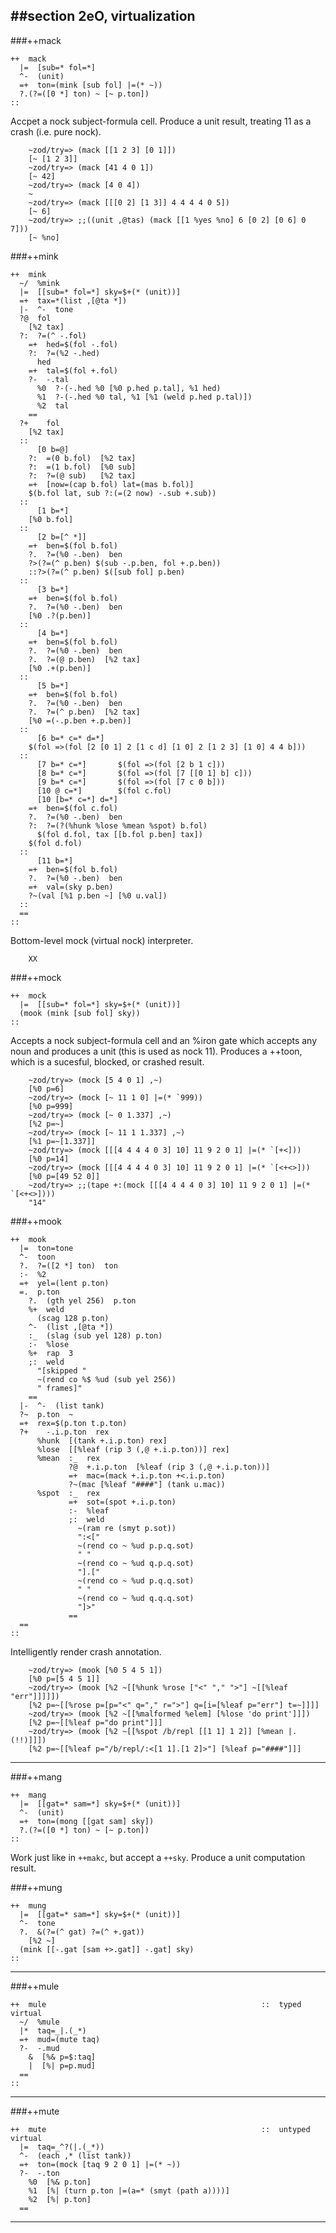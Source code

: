 ##section 2eO, virtualization
---

###++mack

```
++  mack
  |=  [sub=* fol=*]
  ^-  (unit)
  =+  ton=(mink [sub fol] |=(* ~))
  ?.(?=([0 *] ton) ~ [~ p.ton])
::
```

Accpet a nock subject-formula cell.
Produce a unit result, treating 11 as a crash (i.e. pure nock).

        ~zod/try=> (mack [[1 2 3] [0 1]])
        [~ [1 2 3]]
        ~zod/try=> (mack [41 4 0 1])
        [~ 42]
        ~zod/try=> (mack [4 0 4])
        ~
        ~zod/try=> (mack [[[0 2] [1 3]] 4 4 4 4 0 5])
        [~ 6]
        ~zod/try=> ;;((unit ,@tas) (mack [[1 %yes %no] 6 [0 2] [0 6] 0 7]))
        [~ %no]

###++mink

```
++  mink
  ~/  %mink
  |=  [[sub=* fol=*] sky=$+(* (unit))]
  =+  tax=*(list ,[@ta *])
  |-  ^-  tone
  ?@  fol
    [%2 tax]
  ?:  ?=(^ -.fol)
    =+  hed=$(fol -.fol)
    ?:  ?=(%2 -.hed)
      hed
    =+  tal=$(fol +.fol)
    ?-  -.tal
      %0  ?-(-.hed %0 [%0 p.hed p.tal], %1 hed)
      %1  ?-(-.hed %0 tal, %1 [%1 (weld p.hed p.tal)])
      %2  tal
    ==
  ?+    fol
    [%2 tax]
  ::
      [0 b=@]
    ?:  =(0 b.fol)  [%2 tax]
    ?:  =(1 b.fol)  [%0 sub]
    ?:  ?=(@ sub)   [%2 tax]
    =+  [now=(cap b.fol) lat=(mas b.fol)]
    $(b.fol lat, sub ?:(=(2 now) -.sub +.sub))
  ::
      [1 b=*]
    [%0 b.fol]
  ::
      [2 b=[^ *]]
    =+  ben=$(fol b.fol)
    ?.  ?=(%0 -.ben)  ben
    ?>(?=(^ p.ben) $(sub -.p.ben, fol +.p.ben))
    ::?>(?=(^ p.ben) $([sub fol] p.ben)
  ::
      [3 b=*]
    =+  ben=$(fol b.fol)
    ?.  ?=(%0 -.ben)  ben
    [%0 .?(p.ben)]
  ::
      [4 b=*]
    =+  ben=$(fol b.fol)
    ?.  ?=(%0 -.ben)  ben
    ?.  ?=(@ p.ben)  [%2 tax]
    [%0 .+(p.ben)]
  ::
      [5 b=*]
    =+  ben=$(fol b.fol)
    ?.  ?=(%0 -.ben)  ben
    ?.  ?=(^ p.ben)  [%2 tax]
    [%0 =(-.p.ben +.p.ben)]
  ::
      [6 b=* c=* d=*]
    $(fol =>(fol [2 [0 1] 2 [1 c d] [1 0] 2 [1 2 3] [1 0] 4 4 b]))
  ::
      [7 b=* c=*]       $(fol =>(fol [2 b 1 c]))
      [8 b=* c=*]       $(fol =>(fol [7 [[0 1] b] c]))
      [9 b=* c=*]       $(fol =>(fol [7 c 0 b]))
      [10 @ c=*]        $(fol c.fol)
      [10 [b=* c=*] d=*]
    =+  ben=$(fol c.fol)
    ?.  ?=(%0 -.ben)  ben
    ?:  ?=(?(%hunk %lose %mean %spot) b.fol)
      $(fol d.fol, tax [[b.fol p.ben] tax])
    $(fol d.fol)
  ::
      [11 b=*]
    =+  ben=$(fol b.fol)
    ?.  ?=(%0 -.ben)  ben
    =+  val=(sky p.ben)
    ?~(val [%1 p.ben ~] [%0 u.val])
  ::
  ==
::
```

Bottom-level mock (virtual nock) interpreter.

        XX

###++mock

```
++  mock
  |=  [[sub=* fol=*] sky=$+(* (unit))]
  (mook (mink [sub fol] sky))
::
```

Accepts a nock subject-formula cell and an %iron gate which
accepts any noun and produces a unit (this is used as nock 11).
Produces a ++toon, which is a sucesful, blocked, or crashed result.

        ~zod/try=> (mock [5 4 0 1] ,~)
        [%0 p=6]
        ~zod/try=> (mock [~ 11 1 0] |=(* `999))
        [%0 p=999]
        ~zod/try=> (mock [~ 0 1.337] ,~)
        [%2 p=~]
        ~zod/try=> (mock [~ 11 1 1.337] ,~)
        [%1 p=~[1.337]]
        ~zod/try=> (mock [[[4 4 4 4 0 3] 10] 11 9 2 0 1] |=(* `[+<]))
        [%0 p=14]
        ~zod/try=> (mock [[[4 4 4 4 0 3] 10] 11 9 2 0 1] |=(* `[<+<>]))
        [%0 p=[49 52 0]]
        ~zod/try=> ;;(tape +:(mock [[[4 4 4 4 0 3] 10] 11 9 2 0 1] |=(* `[<+<>])))
        "14"

###++mook

```
++  mook
  |=  ton=tone
  ^-  toon
  ?.  ?=([2 *] ton)  ton
  :-  %2
  =+  yel=(lent p.ton)
  =.  p.ton
    ?.  (gth yel 256)  p.ton
    %+  weld
      (scag 128 p.ton)
    ^-  (list ,[@ta *])
    :_  (slag (sub yel 128) p.ton)
    :-  %lose
    %+  rap  3
    ;:  weld
      "[skipped "
      ~(rend co %$ %ud (sub yel 256))
      " frames]"
    ==
  |-  ^-  (list tank)
  ?~  p.ton  ~
  =+  rex=$(p.ton t.p.ton)
  ?+    -.i.p.ton  rex
      %hunk  [(tank +.i.p.ton) rex]
      %lose  [[%leaf (rip 3 (,@ +.i.p.ton))] rex]
      %mean  :_  rex
             ?@  +.i.p.ton  [%leaf (rip 3 (,@ +.i.p.ton))]
             =+  mac=(mack +.i.p.ton +<.i.p.ton)
             ?~(mac [%leaf "####"] (tank u.mac))
      %spot  :_  rex
             =+  sot=(spot +.i.p.ton)
             :-  %leaf
             ;:  weld
               ~(ram re (smyt p.sot))
               ":<["
               ~(rend co ~ %ud p.p.q.sot)
               " "
               ~(rend co ~ %ud q.p.q.sot)
               "].["
               ~(rend co ~ %ud p.q.q.sot)
               " "
               ~(rend co ~ %ud q.q.q.sot)
               "]>"
             ==
  ==
::
```

Intelligently render crash annotation.

        ~zod/try=> (mook [%0 5 4 5 1])
        [%0 p=[5 4 5 1]]
        ~zod/try=> (mook [%2 ~[[%hunk %rose ["<" "," ">"] ~[[%leaf "err"]]]]])
        [%2 p=~[[%rose p=[p="<" q="," r=">"] q=[i=[%leaf p="err"] t=~]]]]
        ~zod/try=> (mook [%2 ~[[%malformed %elem] [%lose 'do print']]])
        [%2 p=~[[%leaf p="do print"]]]
        ~zod/try=> (mook [%2 ~[[%spot /b/repl [[1 1] 1 2]] [%mean |.(!!)]]])
        [%2 p=~[[%leaf p="/b/repl/:<[1 1].[1 2]>"] [%leaf p="####"]]]

---

###++mang

```
++  mang
  |=  [[gat=* sam=*] sky=$+(* (unit))]
  ^-  (unit)
  =+  ton=(mong [[gat sam] sky])
  ?.(?=([0 *] ton) ~ [~ p.ton])
::
```

Work just like in `++makc`, but accept a `++sky`.
Produce a unit computation result.

###++mung

```
++  mung
  |=  [[gat=* sam=*] sky=$+(* (unit))]
  ^-  tone
  ?.  &(?=(^ gat) ?=(^ +.gat))
    [%2 ~]
  (mink [[-.gat [sam +>.gat]] -.gat] sky)
::
```

---

###++mule 

```
++  mule                                                ::  typed virtual
  ~/  %mule
  |*  taq=_|.(_*)
  =+  mud=(mute taq)
  ?-  -.mud
    &  [%& p=$:taq]
    |  [%| p=p.mud]
  ==
::
```

---

###++mute 

```
++  mute                                                ::  untyped virtual
  |=  taq=_^?(|.(_*))
  ^-  (each ,* (list tank))
  =+  ton=(mock [taq 9 2 0 1] |=(* ~))
  ?-  -.ton
    %0  [%& p.ton]
    %1  [%| (turn p.ton |=(a=* (smyt (path a))))]
    %2  [%| p.ton]
  ==
```

---

